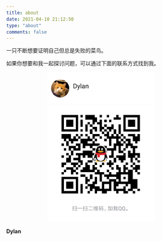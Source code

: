 ```yaml
---
title: about
date: 2021-04-10 21:12:50
type: "about"
comments: false
---
```

一只不断想要证明自己但总是失败的菜鸟。

如果你想要和我一起探讨问题，可以通过下面的联系方式找到我。

<div align="center"><img src="index/qq.jpg" style="zoom:50%;" /></div>





**Dylan**